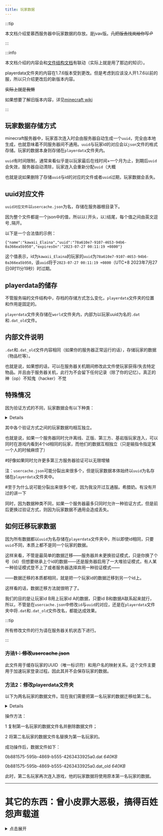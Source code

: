 ```yaml
---
title: 玩家数据
---
```


:::tip

本文档介绍爱慕西服务器中玩家数据的存放。是jvav版。~~几把版去找岚给你写:P~~

:::

:::info

本文档介绍的内容会和[文件结构文档](11-filestructure.md)有联动（实际上就是用了那边的知识）。

playerdata文件夹的内容在1.7.6版本受到更改。但是考虑到应该没人开1.7.6以前的服，所以只介绍更改后的新版本内容。

~~实际上就是我懒~~

如果想要了解旧版本内容，详见[minecraft wiki](https://zh.minecraft.wiki/w/Java%E7%89%88%E4%B8%96%E7%95%8C%E6%A0%BC%E5%BC%8F)

:::

## 玩家数据存储方式

minecraft服务器中，玩家首次连入时会由服务器自动生成一个`uuid`，完全由本地生成，也就意味着不同服务器间不通用。`uuid`与玩家id的对应会以`json`文件的格式存储。玩家的数据本身则存储在`playerdata`文件夹内。

`uuid`有时间限制，通常来看似乎是以玩家最后在线时间+一个月为止，到期后`uuid`会失效，服务器自动清除，玩家连入会重新分配`uuid`（大概

也就是说如果删除了存储`uuid`与id的对应的文件或者`uuid`过期，玩家数据会丢失。

## uuid对应文件

`uuid对应文件`以`usercache.json`为名，存储在服务器根目录下。

因为整个文件都是一个json中的值，所以以`[`开头，以`]`结尾，每个值之间由英文逗号`,`隔开。

以下是一个合法值的示例：

```
{"name":"kawaii_Elaina","uuid":"78a610e7-9107-4653-94b6-0a366ea5b950","expiresOn":"2023-07-27 00:11:19 +0800"}
```

这个值表示，id为`kawaii_Elaina`的玩家的`uuid`为`78a610e7-9107-4653-94b6-0a366ea5b950`，该`uuid`将于`2023-07-27 00:11:19 +0800`（UTC+8 2023年7月27日0时11分19秒）时过期。

## playerdata的储存

不管服务端的文件结构中，存档的存储方式怎么变化，`playerdata`文件夹的位置和作用是固定的。

`playerdata`文件夹存储在`world`文件夹内，内部为以玩家uuid为名的`.dat`和`.dat_old`文件。

## 内部文件说明

`.dat`和`.dat_old`文件内容相同（如果你的服务器正常运行的话），存储玩家的数据（物品栏等）。

也就是说，如果想的话，可以在服务器关机期间修改此文件使玩家获得/失去特定物品。并且由于服务器关机，此行为不会留下任何记录（除了你的记忆）。真正的神（op）不知鬼（hacker）不觉

## 特殊情况

因为验证方式的不同，玩家数据会有以下种类：

<details>

  离线验证

  正版验证

  第三方服务器验证

  （互通服）间歇泉插件写入

</details>

其中各个验证方式之间的玩家数据均相互独立。

  也就是说，如果一个服务器同时允许离线、正版、第三方、基岩版玩家连入，可以同时在游戏内看到4个id相同的玩家，而他们的数据互相独立（只是输指令指定某一个人的时候麻烦了）

  #好像如果同时允许更多第三方服务器验证可以无限增殖

  注：`usercache.json`可能分裂出来很多个，但是玩家数据本体始终以`uuid`为名存储在`playerdata`文件夹中。

  #至于为什么说可能分裂出来很多个呢，因为我没开过互通服。希腊奶。有没有开过的讲一下

同时，因为数据种类不同，如果一个服务器最多只同时允许一种验证方式，但是前后更换过验证方式，则因为玩家数据不通用会造成丢失。

## 如何迁移玩家数据

因为所有数据都以`uuid`为名存储在`playerdata`文件夹中，所以即使id相同，只要`uuid`不同，本质上都不是同一个玩家的数据。

这样来看，不管是最简单的数据迁移——服务器并未更换验证模式，只是你换了个号（id）但想要继承上个id的数据——还是服务器启用了一大堆验证模式，有人某一种验证模式登不上了或者服务器选择弃用一种验证模式——

——数据迁移的本质都相同，就是把一个玩家id的数据迁移到另一个id上。

这样看的话，数据迁移方法就很明了了。

我们的目的是让玩家id B用上玩家id A的数据，只要id B和数据A联系起来就行，所以，不管是在`usercache.json`中修改`id`与`uuid`的对应，还是在`playerdata`文件夹中将`.dat`和`.dat_old`文件改名，都能达成效果。

:::tip

所有修改文件的行为请在服务器关机状态下进行。

:::

### ~~方法1：修改usercache.json~~

此文件用于缓存玩家的UUID（唯一标识符）和用户名的映射关系。这个文件主要用于加速玩家登录过程。因此其并不会保存玩家的数据。

<!--你问我方法A去哪了？不知道（逃>-->

<!-- 以下是原本的`usercache.json`中的一段数据，我们需要把玩家id为`kawaii_Elaina`的数据迁移给`Twelve_eight`。

```
{"name":"kawaii_Elaina","uuid":"78a610e7-9107-4653-94b6-0a366ea5b950","expiresOn":"2023-12-27 00:11:19 +0800"},{"name":"Twelve_eight","uuid":"0b881575-595b-4869-b555-4263433925a0","expiresOn":"2023-12-25 13:32:10 +0800"}
```

<details>

  1 复制下`kawaii_Elaina`的`uuid`，为`78a610e7-9107-4653-94b6-0a366ea5b950`；

  2 找到`Twelve_eight`的`uuid`，为`0b881575-595b-4869-b555-4263433925a0`，将它替换为`kawaii_Elaina`的`uuid`，即`78a610e7-9107-4653-94b6-0a366ea5b950`；

  3 整个删除原本`kawaii_Elaina`的值，即`{"name":"kawaii_Elaina","uuid":"78a610e7-9107-4653-94b6-0a366ea5b950","expiresOn":"2023-12-27 00:11:19 +0800"}`；

  4 如果有多余的`,`记得删去。

</details>

修改后，该数据如下：

```
{"name":"Twelve_eight","uuid":"78a610e7-9107-4653-94b6-0a366ea5b950","expiresOn":"2023-12-25 13:32:10 +0800"}
```

此时，玩家id为`Twelve_eight`的玩家再次连入游戏，他的玩家数据将使用原本`kawaii_Elaina`的数据。 -->

### 方法2：修改playerdata文件夹

以下为两名玩家的数据文件。现在我们需要把第一名玩家的数据迁移给第二名。

<details>

  78a610e7-9107-4653-94b6-0a366ea5b950.dat  *640KB*

  78a610e7-9107-4653-94b6-0a366ea5b950.dat_old  *640KB*

  0b881575-595b-4869-b555-4263433925a0.dat  *120KB*

  0b881575-595b-4869-b555-4263433925a0.dat_old  *120KB*

</details>

操作方法：

  1 复制第一名玩家的数据文件名并删除数据文件；

  2 将第二名玩家的数据文件名替换为第一名玩家的。

成功操作后，数据文件如下：

  0b881575-595b-4869-b555-4263433925a0.dat  *640KB*

  0b881575-595b-4869-b555-4263433925a0.dat_old  *640KB*

此时，第二名玩家再次连入游戏，他的玩家数据将使用原本第一名玩家的数据。

-----

# 其它的东西：曾小皮罪大恶极，搞得百姓怨声载道

<details>
  <summary>
    点击展开
  </summary>

:::info

大家好啊我是Twelve_eight，今天来点大家想看的东西啊

我们需要坚决反抗[曾小皮](https://space.bilibili.com/481298570)在各个平台对于自由新埔番运动的围剿！

以下是曾小皮的罪证。请各位朋友们看一看，什么是babe无耻的行径！

冰瘾犯了，老想在文档里加硅胶跳脸。[哇袄！](https://space.bilibili.com/1976532950)

<details>
  <summary>
    点击展开图片
  </summary>

![zeruo!](/img/pages/xiangzengxiaopixuanzhan.png)

</details>

:::

</details>
